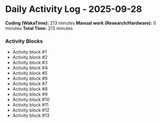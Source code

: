 # Daily Activity Log - 2025-09-28

**Coding (WakaTime):** 213 minutes
**Manual work (Research/Hardware):** 0 minutes
**Total Time:** 213 minutes

### Activity Blocks
- Activity block #1
- Activity block #2
- Activity block #3
- Activity block #4
- Activity block #5
- Activity block #6
- Activity block #7
- Activity block #8
- Activity block #9
- Activity block #10
- Activity block #11
- Activity block #12
- Activity block #13
